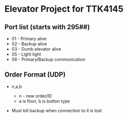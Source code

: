 # Elevator Project for TTK4145



## Port list (starts with 295##)
- 01 - Primary alive
- 02 - Backup alive
- 03 - Dumb elevator alive
- 05 - Light light
- 06 - Primary/Backup communication

## Order Format (UDP)
- n,a,b
    - n - new order/ID
    - a is floor, b is button type

- Must kill backup when connection to it is lost
